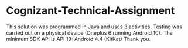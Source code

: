 # Cognizant-Technical-Assignment
This solution was programmed in Java and uses 3 activities.
Testing was carried out on a physical device (Oneplus 6 running Android 10).
The minimum SDK API is API 19: Android 4.4 (KitKat)
Thank you.
